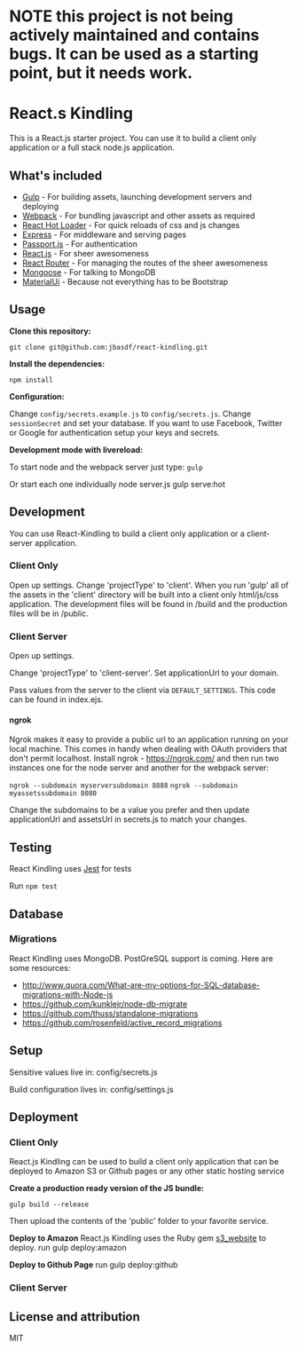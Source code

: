 # NOTE this project is not being actively maintained and contains bugs. It can be used as a starting point, but it needs work.


# React.s Kindling

This is a React.js starter project. You can use it to build a client only application or a full stack node.js application.

## What's included
- [Gulp](http://gulpjs.com/)                                        - For building assets, launching development servers and deploying
- [Webpack](http://webpack.github.io/)                              - For bundling javascript and other assets as required
- [React Hot Loader](https://github.com/gaearon/react-hot-loader)   - For quick reloads of css and js changes
- [Express](http://expressjs.com/)                                  - For middleware and serving pages
- [Passport.js](http://passportjs.org/)                             - For authentication
- [React.js](http://facebook.github.io/react/)                      - For sheer awesomeness
- [React Router](https://github.com/rackt/react-router)             - For managing the routes of the sheer awesomeness
- [Mongoose](http://mongoosejs.com/)                                - For talking to MongoDB
- [MaterialUi](http://callemall.github.io/material-ui/#/)           - Because not everything has to be Bootstrap


## Usage

__Clone this repository:__

`git clone git@github.com:jbasdf/react-kindling.git`

__Install the dependencies:__

`npm install`

__Configuration:__

Change `config/secrets.example.js` to `config/secrets.js`. Change `sessionSecret` and set your database. If you want
to use Facebook, Twitter or Google for authentication setup your keys and secrets.

__Development mode with livereload:__

To start node and the webpack server just type:
`gulp`

Or start each one individually
node server.js
gulp serve:hot


## Development
You can use React-Kindling to build a client only application or a client-server application.

### Client Only
Open up settings. Change 'projectType' to 'client'. When you run 'gulp' all of the assets in the 'client' directory
will be built into a client only html/js/css application. The development files will be found in /build and the
production files will be in /public.

### Client Server
Open up settings.

Change 'projectType' to 'client-server'.
Set applicationUrl to your domain.

Pass values from the server to the client via `DEFAULT_SETTINGS`. This code can be found in index.ejs.

#### ngrok
Ngrok makes it easy to provide a public url to an application running on your local machine. This
comes in handy when dealing with OAuth providers that don't permit localhost. Install ngrok - https://ngrok.com/
and then run two instances one for the node server and another for the webpack server:

`ngrok --subdomain myserversubdomain 8888`
`ngrok --subdomain myassetssubdomain 8080`

Change the subdomains to be a value you prefer and then update applicationUrl and assetsUrl
in secrets.js to match your changes.


## Testing
React Kindling uses [Jest](https://facebook.github.io/jest/) for tests

Run `npm test`

## Database

### Migrations
React Kindling uses MongoDB. PostGreSQL support is coming. Here are some resources:

- http://www.quora.com/What-are-my-options-for-SQL-database-migrations-with-Node-js
- https://github.com/kunklejr/node-db-migrate
- https://github.com/thuss/standalone-migrations
- https://github.com/rosenfeld/active_record_migrations

## Setup

Sensitive values live in:
config/secrets.js

Build configuration lives in:
config/settings.js

## Deployment


### Client Only

React.js Kindling can be used to build a client only application that can be deployed to Amazon S3 or Github pages or
any other static hosting service

__Create a production ready version of the JS bundle:__

`gulp build --release`

Then upload the contents of the 'public' folder to your favorite service.

__Deploy to Amazon__
React.js Kindling uses the Ruby gem [s3_website](https://github.com/laurilehmijoki/s3_website) to deploy.
run gulp deploy:amazon


__Deploy to Github Page__
run gulp deploy:github

### Client Server





License and attribution
-----------------------
MIT
